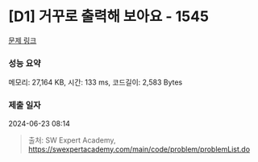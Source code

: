 # [D1] 거꾸로 출력해 보아요 - 1545 

[문제 링크](https://swexpertacademy.com/main/code/problem/problemDetail.do?contestProbId=AV2gbY0qAAQBBAS0) 

### 성능 요약

메모리: 27,164 KB, 시간: 133 ms, 코드길이: 2,583 Bytes

### 제출 일자

2024-06-23 08:14



> 출처: SW Expert Academy, https://swexpertacademy.com/main/code/problem/problemList.do